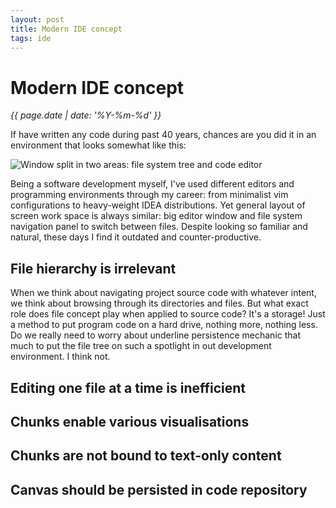 ```yaml
---
layout: post
title: Modern IDE concept
tags: ide
---
```


# Modern IDE concept

*{{ page.date | date: '%Y-%m-%d' }}*

If have written any code during past 40 years, chances are you did it in an environment that looks somewhat like this:

![Window split in two areas: file system tree and code editor](#)

Being a software development myself, I've used different editors and programming environments through my career: from minimalist vim configurations to heavy-weight IDEA distributions. Yet general layout of screen work space is always similar: big editor window and file system navigation panel to switch between files. Despite looking so familiar and natural, these days I find it outdated and counter-productive.

## File hierarchy is irrelevant

When we think about navigating project source code with whatever intent, we think about browsing through its directories and files. But what exact role does file concept play when applied to source code? It's a storage! Just a method to put program code on a hard drive, nothing more, nothing less. Do we really need to worry about underline persistence mechanic that much to put the file tree on such a spotlight in out development environment. I think not.

## Editing one file at a time is inefficient

## Chunks enable various visualisations

## Chunks are not bound to text-only content

## Canvas should be persisted in code repository
